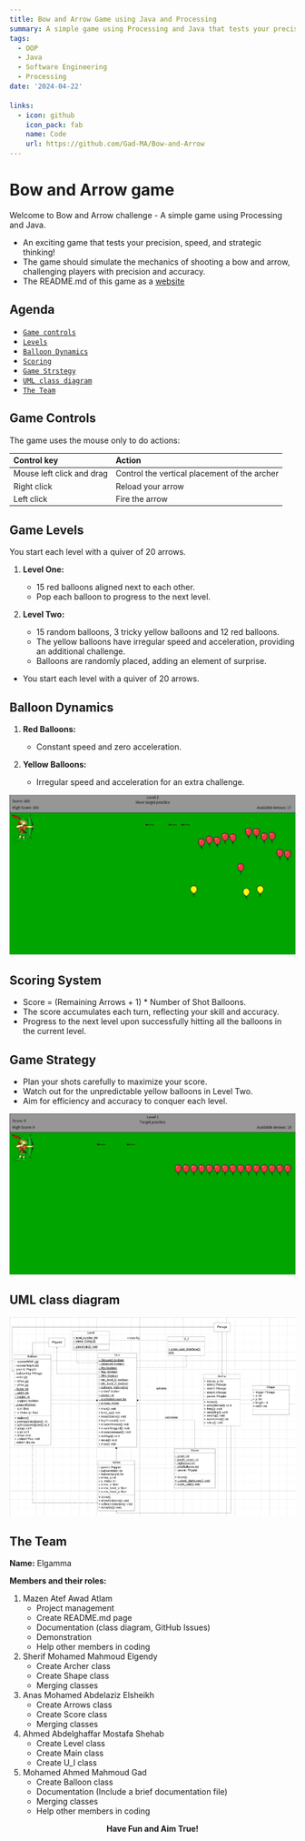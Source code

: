 ```yaml
---
title: Bow and Arrow Game using Java and Processing
summary: A simple game using Processing and Java that tests your precision, speed, and strategic thinking!
tags:
  - OOP
  - Java
  - Software Engineering
  - Processing
date: '2024-04-22'

links:
  - icon: github
    icon_pack: fab
    name: Code
    url: https://github.com/Gad-MA/Bow-and-Arrow
---
```


# Bow and Arrow game

Welcome to Bow and Arrow challenge - A simple game using Processing and Java.

- An exciting game that tests your precision, speed, and strategic thinking!
- The game should simulate the mechanics of shooting a bow
and arrow, challenging players with precision and accuracy.
- The README.md of this game as a [website](https://engmazenatlam.github.io/Bow-and-Arrow/)

## Agenda

- [`Game controls`](#game-controls)
- [`Levels`](#game-levels)
- [`Balloon Dynamics`](#balloon-dynamics)
- [`Scoring`](#scoring-system)
- [`Game Strstegy`](#game-strategy)
- [`UML class diagram`](#uml-class-diagram)
- [`The Team`](#the-team)

## Game Controls

The game uses the mouse only to do actions:

|**Control key**|**Action**|
|:----|:----|
|Mouse left click and drag|Control the vertical placement of the archer|
|Right click|Reload your arrow|
|Left click|Fire the arrow|

## Game Levels

You start each level with a quiver of 20 arrows.

1. **Level One:**
    - 15 red balloons aligned next to each other.
    - Pop each balloon to progress to the next level.

2. **Level Two:**
    - 15 random balloons, 3 tricky yellow balloons and 12 red balloons.
    - The yellow balloons have irregular speed and acceleration,
        providing an additional challenge.
    - Balloons are randomly placed, adding an element of surprise.

- You start each level with a quiver of 20 arrows.

## Balloon Dynamics

1. **Red Balloons:**
    - Constant speed and zero acceleration.

2. **Yellow Balloons:**
    - Irregular speed and acceleration for an extra challenge.

![balloon-dynamics](./images/game3.jpg)

## Scoring System

- Score = (Remaining Arrows + 1) * Number of Shot Balloons.
- The score accumulates each turn, reflecting your skill and accuracy.
- Progress to the next level upon successfully hitting all the balloons
    in the current level.

## Game Strategy

- Plan your shots carefully to maximize your score.
- Watch out for the unpredictable yellow balloons in Level Two.
- Aim for efficiency and accuracy to conquer each level.

![game-strategy](./images/game1.jpg)

## UML class diagram

![UML class diagram](./images/UML_class_diagram.jpg)

## The Team

**Name:** Elgamma

**Members and their roles:**

1. Mazen Atef Awad Atlam
    - Project management
    - Create README.md page
    - Documentation (class diagram, GitHub Issues)
    - Demonstration
    - Help other members in coding
2. Sherif Mohamed Mahmoud Elgendy
    - Create Archer class
    - Create Shape class
    - Merging classes
3. Anas Mohamed Abdelaziz Elsheikh
    - Create Arrows class
    - Create Score class
    - Merging classes
4. Ahmed Abdelghaffar Mostafa Shehab
    - Create Level class
    - Create Main class
    - Create U_I class
5. Mohamed Ahmed Mahmoud Gad
    - Create Balloon class
    - Documentation (Include a brief documentation file)
    - Merging classes
    - Help other members in coding

**<div align="center">Have Fun and Aim True!</div>**
